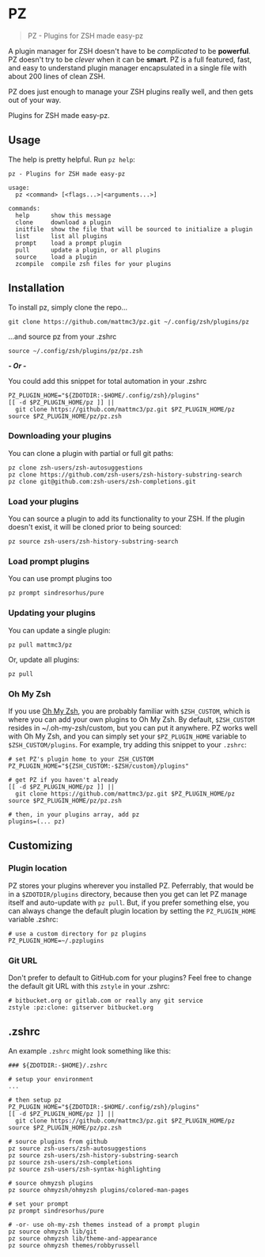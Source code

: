 # PZ

> PZ - Plugins for ZSH made easy-pz

A plugin manager for ZSH doesn't have to be _complicated_ to be **powerful**.
PZ doesn't try to be _clever_ when it can be **smart**.
PZ is a full featured, fast, and easy to understand plugin manager encapsulated in a single file with about 200 lines of clean ZSH.

PZ does just enough to manage your ZSH plugins really well, and then gets out of your way.

Plugins for ZSH made easy-pz.

## Usage

The help is pretty helpful. Run `pz help`:

```text
pz - Plugins for ZSH made easy-pz

usage:
  pz <command> [<flags...>|<arguments...>]

commands:
  help      show this message
  clone     download a plugin
  initfile  show the file that will be sourced to initialize a plugin
  list      list all plugins
  prompt    load a prompt plugin
  pull      update a plugin, or all plugins
  source    load a plugin
  zcompile  compile zsh files for your plugins
```

## Installation

To install pz, simply clone the repo...

```shell
git clone https://github.com/mattmc3/pz.git ~/.config/zsh/plugins/pz
```

...and source pz from your .zshrc

```shell
source ~/.config/zsh/plugins/pz/pz.zsh
```

***- Or -***

You could add this snippet for total automation in your .zshrc

```shell
PZ_PLUGIN_HOME="${ZDOTDIR:-$HOME/.config/zsh}/plugins"
[[ -d $PZ_PLUGIN_HOME/pz ]] ||
  git clone https://github.com/mattmc3/pz.git $PZ_PLUGIN_HOME/pz
source $PZ_PLUGIN_HOME/pz/pz.zsh
```

### Downloading your plugins

You can clone a plugin with partial or full git paths:

```shell
pz clone zsh-users/zsh-autosuggestions
pz clone https://github.com/zsh-users/zsh-history-substring-search
pz clone git@github.com:zsh-users/zsh-completions.git
```

### Load your plugins

You can source a plugin to add its functionality to your ZSH.
If the plugin doesn't exist, it will be cloned prior to being sourced:

```shell
pz source zsh-users/zsh-history-substring-search
```

### Load prompt plugins

You can use prompt plugins too

```shell
pz prompt sindresorhus/pure
```

### Updating your plugins

You can update a single plugin:

```shell
pz pull mattmc3/pz
```

Or, update all plugins:

```shell
pz pull
```

### Oh My Zsh

If you use [Oh My Zsh][ohmyzsh], you are probably familiar with `$ZSH_CUSTOM`, which is where you can add your own plugins to Oh My Zsh.
By default, `$ZSH_CUSTOM` resides in ~/.oh-my-zsh/custom, but you can put it anywhere.
PZ works well with Oh My Zsh, and you can simply set your `$PZ_PLUGIN_HOME` variable to `$ZSH_CUSTOM/plugins`.
For example, try adding this snippet to your `.zshrc`:

```shell
# set PZ's plugin home to your ZSH_CUSTOM
PZ_PLUGIN_HOME="${ZSH_CUSTOM:-$ZSH/custom}/plugins"

# get PZ if you haven't already
[[ -d $PZ_PLUGIN_HOME/pz ]] ||
  git clone https://github.com/mattmc3/pz.git $PZ_PLUGIN_HOME/pz
source $PZ_PLUGIN_HOME/pz/pz.zsh

# then, in your plugins array, add pz
plugins=(... pz)
```

## Customizing

### Plugin location

PZ stores your plugins wherever you installed PZ.
Peferrably, that would be in a `$ZDOTDIR/plugins` directory, because then you get can let PZ manage itself and auto-update with `pz pull`.
But, if you prefer something else, you can always change the default plugin location by setting the `PZ_PLUGIN_HOME` variable .zshrc:

```shell
# use a custom directory for pz plugins
PZ_PLUGIN_HOME=~/.pzplugins
```

### Git URL

Don't prefer to default to GitHub.com for your plugins? Feel free to change the default git URL with this `zstyle` in your .zshrc:

```shell
# bitbucket.org or gitlab.com or really any git service
zstyle :pz:clone: gitserver bitbucket.org
```

## .zshrc

An example `.zshrc` might look something like this:

```shell
### ${ZDOTDIR:-$HOME}/.zshrc

# setup your environment
...

# then setup pz
PZ_PLUGIN_HOME="${ZDOTDIR:-$HOME/.config/zsh}/plugins"
[[ -d $PZ_PLUGIN_HOME/pz ]] ||
  git clone https://github.com/mattmc3/pz.git $PZ_PLUGIN_HOME/pz
source $PZ_PLUGIN_HOME/pz/pz.zsh

# source plugins from github
pz source zsh-users/zsh-autosuggestions
pz source zsh-users/zsh-history-substring-search
pz source zsh-users/zsh-completions
pz source zsh-users/zsh-syntax-highlighting

# source ohmyzsh plugins
pz source ohmyzsh/ohmyzsh plugins/colored-man-pages

# set your prompt
pz prompt sindresorhus/pure

# -or- use oh-my-zsh themes instead of a prompt plugin
pz source ohmyzsh lib/git
pz source ohmyzsh lib/theme-and-appearance
pz source ohmyzsh themes/robbyrussell
```

[ohmyzsh]: https://ohmyz.sh
